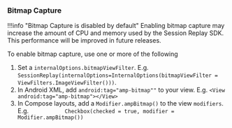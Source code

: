 ### Bitmap Capture

!!!info "Bitmap Capture is disabled by default"
    Enabling bitmap capture may increase the amount of CPU and memory used by the Session Replay SDK. This performance will be improved in future releases.

To enable bitmap capture, use one or more of the following

1. Set a `internalOptions.bitmapViewFilter`. E.g. `SessionReplay(internalOptions=InternalOptions(bitmapViewFilter = ViewFilters.ImageViewFilter()))`.
2. In Android XML, add `android:tag="amp-bitmap""` to your view. E.g. `<View android:tag="amp-bitmap"></View>`
3. In Compose layouts, add a `Modifier.ampBitmap()` to the view `modifiers`. E.g. `           Checkbox(checked = true, modifier = Modifier.ampBitmap())`
